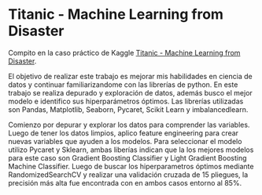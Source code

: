 # Titanic - Machine Learning from Disaster
Compito en la caso práctico de Kaggle [Titanic - Machine Learning from Disaster](https://www.kaggle.com/c/titanic).

El objetivo de realizar este trabajo es mejorar mis habilidades en ciencia de datos y continuar familiarizandome con las librerías de python. En este trabajo se realiza depurado y exploración de datos, además busco el mejor modelo e identifico sus hiperparámetros óptimos.
Las librerías utilizadas son Pandas, Matplotlib, Seaborn, Pycaret, Scikit Learn y imbalancedlearn. 

Comienzo por depurar y explorar los datos para comprender las variables. Luego de tener los datos limpios, aplico feature engineering para crear nuevas variables que ayuden a los modelos. Para seleccionar el modelo utilizo Pycaret y Sklearn, ambas liberías indican que la los mejores modelos para este caso son Gradient Boosting Classifier y Light Gradient Boosting Machine Classifier. Luego de buscar los hiperparametros óptimos mediante RandomizedSearchCV y realizar una validación cruzada de 15 pliegues, la precisión más alta fue encontrada con en ambos casos entorno al 85%. 
